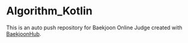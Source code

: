 # Algorithm_Kotlin
This is an auto push repository for Baekjoon Online Judge created with [BaekjoonHub](https://github.com/BaekjoonHub/BaekjoonHub).
